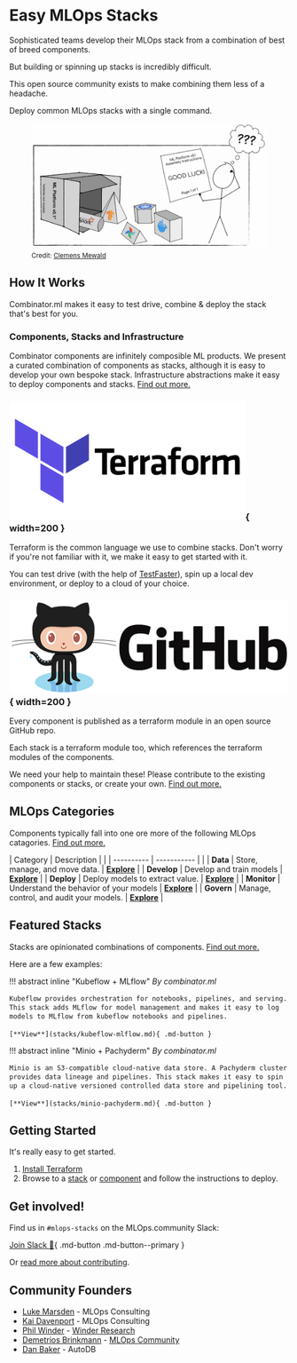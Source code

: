 # Easy MLOps Stacks

Sophisticated teams develop their MLOps stack from a combination of best of breed components.

But building or spinning up stacks is incredibly difficult.

This open source community exists to make combining them less of a headache.

Deploy common MLOps stacks with a single command.

<figure>
  <img src="images/stacks.webp" width="600" />
  <figcaption><small>Credit: <a href="https://towardsdatascience.com/the-problem-with-ai-developer-tools-for-enterprises-and-what-ikea-has-to-do-with-it-b26277841661">Clemens Mewald</a></small></figcaption>
</figure>

## How It Works

Combinator.ml makes it easy to test drive, combine & deploy the stack that's best for you.

### Components, Stacks and Infrastructure

Combinator components are infinitely composible ML products. We present a curated combination of components as stacks, although it is easy to develop your own bespoke stack. Infrastructure abstractions make it easy to deploy components and stacks. [Find out more.](design.md)

### ![Terraform](images/terraform.webp){ width=200 }

Terraform is the common language we use to combine stacks. Don't worry if you're not familiar with it, we make it easy to get started with it.

You can test drive (with the help of [TestFaster](https://testfaster.ci)), spin up a local dev environment, or deploy to a cloud of your choice.

### ![GitHub](images/github.webp){ width=200 }

Every component is published as a terraform module in an open source GitHub repo.

Each stack is a terraform module too, which references the terraform modules of the components.

We need your help to maintain these! Please contribute to the existing components or stacks, or create your own. [Find out more.](CONTRIBUTING.md)

## MLOps Categories

Components typically fall into one ore more of the following MLOps catagories. [Find out more.](components/introduction.md)

| Category       | Description | |
| ----------     | ----------- | |
| **Data**       | Store, manage, and move data. | [**Explore**](components/introduction.md#data) |
| **Develop**   | Develop and train models | [**Explore**](components/introduction.md#develop) |
| **Deploy** | Deploy models to extract value. | [**Explore**](components/introduction.md#deploy) |
| **Monitor** | Understand the behavior of your models | [**Explore**](components/introduction.md#monitor) |
| **Govern** | Manage, control, and audit your models. | [**Explore**](components/introduction.md#govern) |

## Featured Stacks

Stacks are opinionated combinations of components. [Find out more.](stacks/introduction.md)

Here are a few examples:

!!! abstract inline "Kubeflow + MLflow"
    *By combinator.ml*

    Kubeflow provides orchestration for notebooks, pipelines, and serving. This stack adds MLflow for model management and makes it easy to log models to MLflow from kubeflow notebooks and pipelines.

    [**View**](stacks/kubeflow-mlflow.md){ .md-button }

!!! abstract inline "Minio + Pachyderm"
    *By combinator.ml*

    Minio is an S3-compatible cloud-native data store. A Pachyderm cluster provides data lineage and pipelines. This stack makes it easy to spin up a cloud-native versioned controlled data store and pipelining tool.

    [**View**](stacks/minio-pachyderm.md){ .md-button }

<div style="clear:both;"></div>

## Getting Started

It's really easy to get started.

1. [Install Terraform](https://learn.hashicorp.com/tutorials/terraform/install-cli)
2. Browse to a [stack](stacks/introduction.md) or [component](components/introduction.md) and follow the instructions to deploy.

## Get involved!

Find us in `#mlops-stacks` on the MLOps.community Slack:

[Join Slack :rocket:](https://go.mlops.community/slack){ .md-button .md-button--primary }

Or [read more about contributing](CONTRIBUTING.md).

## Community Founders

* [Luke Marsden](https://www.linkedin.com/in/luke-marsden-71b3789/) - MLOps Consulting
* [Kai Davenport](https://www.linkedin.com/in/kai-davenport-228b6017/) - MLOps Consulting
* [Phil Winder](https://winderresearch.com/about/team/phil-winder/) - [Winder Research](https://WinderResearch.com/consulting/mlops/)
* [Demetrios Brinkmann](https://www.linkedin.com/in/dpbrinkm/) - [MLOps Community](https://mlops.community)
* [Dan Baker](https://www.linkedin.com/in/danthebaker/) - AutoDB
